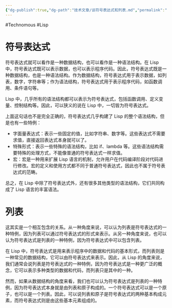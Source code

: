 ```yaml
---
{"dg-publish":true,"dg-path":"技术文章/谈符号表达式和列表.md","permalink":"/技术文章/谈符号表达式和列表/","created":"2023-03-16T13:19:54.000+08:00","updated":"2023-12-21T17:58:30.000+08:00"}
---
```


#Technomous #Lisp

# 符号表达式

符号表达式就可以看作是一种数据结构，也可以看作是一种语法结构。在 Lisp 中，符号表达式既可以表示数据，也可以表示程序代码。因此，符号表达式既是一种数据结构，也是一种语法结构。作为数据结构，符号表达式用于表示数据，如列表，数字，字符串等；作为语法结构，符号表达式用于表示程序代码，如函数调用、条件语句等。

Lisp 中，几乎所有的语法结构都可以表示为符号表达式，包括函数调用、定义变量、控制结构等。因此，可以狭义的说在 Lisp 中，一切皆为符号表达式。

上面这句话也不是完全正确的，符号表达式几乎构建了 Lisp 的整个语法结构，但是也有一些特例：

* 字面量表达式：表示一些固定的值，比如字符串、数字等。这些表达式不需要求值，直接返回表达式本身就可以了。
* 特殊形式：表示一些特殊的语法结构，比如 if、lambda 等。这些语法结构需要特殊的处理方式，不能像普通的符号表达式一样求值。
* 宏：宏是一种用来扩展 Lisp 语言的机制，允许用户在代码编译阶段对代码进行修改。宏的定义和使用方式都不同于普通符号表达式，因此也不属于符号表达式的范畴。

总之，在 Lisp 中除了符号表达式外，还有很多其他类型的语法结构，它们共同构成了 Lisp 语言的丰富语法。

# 列表

这其实是一个相互包含的关系。从一种角度来说，可以认为列表是符号表达式的一种特例，因为列表可以通过符号表达式的形式来表示。从另一种角度来说，也可以认为符号表达式是列表的一种特例，因为符号表达式中可以包含列表。

在 Lisp 中，符号表达式是用来表示程序中的数据和代码的基本形式，而列表则是一种常见的数据结构，它可以由符号表达式来表示。因此，从 Lisp 的角度来说，我们通常会说列表是符号表达式的一种特例，因为符号表达式是一种更广泛的概念，它可以表示多种类型的数据和代码，而列表只是其中的一种。

然而，如果从数据结构的角度来看，我们也可以认为符号表达式是列表的一种特例，因为符号表达式本身就是由列表和原子构成的。一个符号表达式可以是一个原子，也可以是一个列表。因此，可以说列表和原子是符号表达式的两种基本构成元素，而符号表达式则是由这些基本元素组成的。